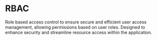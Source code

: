 # RBAC
Role based access control to ensure secure and efficient user access management, allowing permissions based on user roles. Designed to enhance security and streamline resource access within the application.
